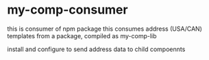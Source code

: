 # my-comp-consumer

this is consumer of npm package
this consumes address (USA/CAN) templates from a package, compiled as my-comp-lib

install and configure to send address data to child compoennts
